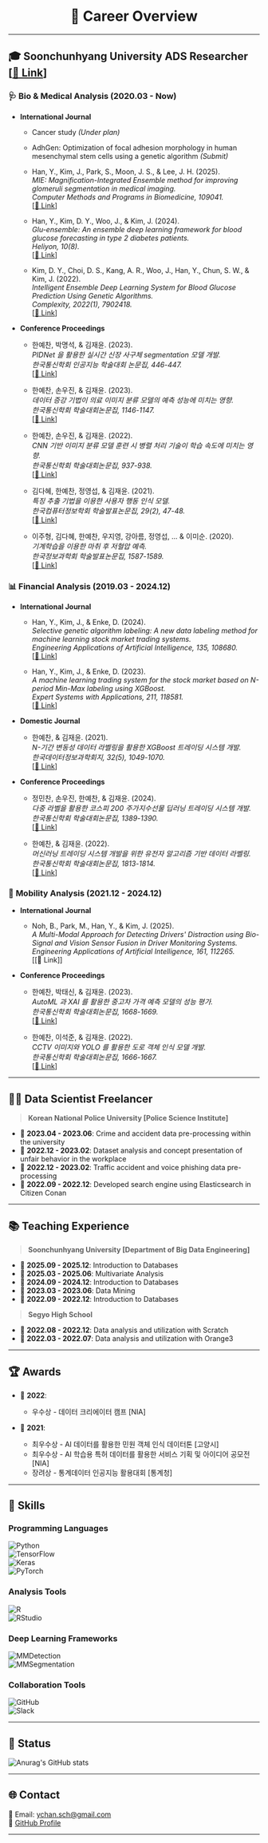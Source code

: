 <div align="center">
  
# 🌟 **Career Overview**

</div>

---

## 🎓 **Soonchunhyang University ADS Researcher [[🔗 Link](https://sites.google.com/view/sch-ads-lab/home?authuser=0)]**
### 🩺 **Bio & Medical Analysis (2020.03 - Now)**  
- **International Journal**  
  - Cancer study *(Under plan)*

  - AdhGen: Optimization of focal adhesion morphology in human mesenchymal stem cells using a genetic algorithm *(Submit)*  

  - Han, Y., Kim, J., Park, S., Moon, J. S., & Lee, J. H. (2025).  
    *MIE: Magnification-Integrated Ensemble method for improving glomeruli segmentation in medical imaging.*  
    *Computer Methods and Programs in Biomedicine, 109041.*  
    [[🔗 Link](https://doi.org/10.1016/j.cmpb.2025.109041)]  

  - Han, Y., Kim, D. Y., Woo, J., & Kim, J. (2024).  
    *Glu-ensemble: An ensemble deep learning framework for blood glucose forecasting in type 2 diabetes patients.*  
    *Heliyon, 10(8).*  
    [[🔗 Link](https://doi.org/10.1016/j.heliyon.2024.e29030)]  

  - Kim, D. Y., Choi, D. S., Kang, A. R., Woo, J., Han, Y., Chun, S. W., & Kim, J. (2022).  
    *Intelligent Ensemble Deep Learning System for Blood Glucose Prediction Using Genetic Algorithms.*  
    *Complexity, 2022(1), 7902418.*  
    [[🔗 Link](https://doi.org/10.1155/2022/7902418)]  

- **Conference Proceedings**  
  - 한예찬, 박명석, & 김재윤. (2023).  
    *PIDNet 을 활용한 실시간 신장 사구체 segmentation 모델 개발.*  
    *한국통신학회 인공지능 학술대회 논문집, 446-447.*  
    [[🔗 Link](https://www.dbpia.co.kr/Journal/articleDetail?nodeId=NODE11554909)]  

  - 한예찬, 손우진, & 김재윤. (2023).  
    *데이터 증강 기법이 의료 이미지 분류 모델의 예측 성능에 미치는 영향.*  
    *한국통신학회 학술대회논문집, 1146-1147.*  
    [[🔗 Link](https://www.dbpia.co.kr/Journal/articleDetail?nodeId=NODE11227783)]  

  - 한예찬, 손우진, & 김재윤. (2022).  
    *CNN 기반 이미지 분류 모델 훈련 시 병렬 처리 기술이 학습 속도에 미치는 영향.*  
    *한국통신학회 학술대회논문집, 937-938.*  
    [[🔗 Link](https://www.dbpia.co.kr/Journal/articleDetail?nodeId=NODE11197384)]  

  - 김다혜, 한예찬, 정영섭, & 김재윤. (2021).  
    *특징 추출 기법을 이용한 사용자 행동 인식 모델.*  
    *한국컴퓨터정보학회 학술발표논문집, 29(2), 47-48.*  
    [[🔗 Link](https://www.dbpia.co.kr/Journal/articleDetail?nodeId=NODE10593127)]  

  - 이주형, 김다혜, 한예찬, 우지영, 강아름, 정영섭, ... & 이미순. (2020).  
    *기계학습을 이용한 마취 후 저혈압 예측.*  
    *한국정보과학회 학술발표논문집, 1587-1589.*  
    [[🔗 Link](https://www.dbpia.co.kr/Journal/articleDetail?nodeId=NODE09874855)]  

### 📊 **Financial Analysis (2019.03 - 2024.12)**  
- **International Journal**  
  - Han, Y., Kim, J., & Enke, D. (2024).  
    *Selective genetic algorithm labeling: A new data labeling method for machine learning stock market trading systems.*  
    *Engineering Applications of Artificial Intelligence, 135, 108680.*  
    [[🔗 Link](https://doi.org/10.1016/j.engappai.2024.108680)]  

  - Han, Y., Kim, J., & Enke, D. (2023).  
    *A machine learning trading system for the stock market based on N-period Min-Max labeling using XGBoost.*  
    *Expert Systems with Applications, 211, 118581.*  
    [[🔗 Link](https://doi.org/10.1016/j.eswa.2022.118581)]  

- **Domestic Journal**  
  - 한예찬, & 김재윤. (2021).  
    *N-기간 변동성 데이터 라벨링을 활용한 XGBoost 트레이딩 시스템 개발.*  
    *한국데이터정보과학회지, 32(5), 1049-1070.*  
    [[🔗 Link](https://scholarworks.bwise.kr/sch/handle/2021.sw.sch/20969)]  

- **Conference Proceedings**  
  - 정민찬, 손우진, 한예찬, & 김재윤. (2024).  
    *다중 라벨을 활용한 코스피 200 주가지수선물 딥러닝 트레이딩 시스템 개발.*  
    *한국통신학회 학술대회논문집, 1389-1390.*  
    [[🔗 Link](https://www.dbpia.co.kr/Journal/articleDetail?nodeId=NODE11906496)]  

  - 한예찬, & 김재윤. (2022).  
    *머신러닝 트레이딩 시스템 개발을 위한 유전자 알고리즘 기반 데이터 라벨링.*  
    *한국통신학회 학술대회논문집, 1813-1814.*  
    [[🔗 Link](https://www.dbpia.co.kr/Journal/articleDetail?nodeId=NODE11108501)]  

### 🚗 **Mobility Analysis (2021.12 - 2024.12)**  
- **International Journal**  
  - Noh, B., Park, M., Han, Y., & Kim, J. (2025).  
    *A Multi-Modal Approach for Detecting Drivers' Distraction using Bio-Signal and Vision Sensor Fusion in Driver Monitoring Systems.*  
    *Engineering Applications of Artificial Intelligence, 161, 112265.*   
    [[🔗 Link]]
    
- **Conference Proceedings**  
  - 한예찬, 박태신, & 김재윤. (2023).  
    *AutoML 과 XAI 를 활용한 중고차 가격 예측 모델의 성능 평가.*  
    *한국통신학회 학술대회논문집, 1668-1669.*  
    [[🔗 Link](https://www.dbpia.co.kr/Journal/articleDetail?nodeId=NODE11487825)]  

  - 한예찬, 이석준, & 김재윤. (2022).  
    *CCTV 이미지와 YOLO 를 활용한 도로 객체 인식 모델 개발.*  
    *한국통신학회 학술대회논문집, 1666-1667.*  
    [[🔗 Link](https://www.dbpia.co.kr/Journal/articleDetail?nodeId=NODE11048196)]  

---

## 👨‍💻 **Data Scientist Freelancer**
> **Korean National Police University [Police Science Institute]**
- 📅 **2023.04 - 2023.06**: Crime and accident data pre-processing within the university  
- 📅 **2022.12 - 2023.02**: Dataset analysis and concept presentation of unfair behavior in the workplace  
- 📅 **2022.12 - 2023.02**: Traffic accident and voice phishing data pre-processing  
- 📅 **2022.09 - 2022.12**: Developed search engine using Elasticsearch in Citizen Conan  

---

## 📚 **Teaching Experience**
> **Soonchunhyang University [Department of Big Data Engineering]**
- 📅 **2025.09 - 2025.12**: Introduction to Databases  
- 📅 **2025.03 - 2025.06**: Multivariate Analysis  
- 📅 **2024.09 - 2024.12**: Introduction to Databases  
- 📅 **2023.03 - 2023.06**: Data Mining  
- 📅 **2022.09 - 2022.12**: Introduction to Databases  

> **Segyo High School**  
- 📅 **2022.08 - 2022.12**: Data analysis and utilization with Scratch  
- 📅 **2022.03 - 2022.07**: Data analysis and utilization with Orange3  

---

## 🏆 **Awards**
- 🥇 **2022**:
  - 우수상 - 데이터 크리에이터 캠프 [NIA]  

- 🥇 **2021**:  
  - 최우수상 - AI 데이터를 활용한 민원 객체 인식 데이터톤 [고양시]  
  - 최우수상 - AI 학습용 특허 데이터를 활용한 서비스 기획 및 아이디어 공모전 [NIA]  
  - 장려상 - 통계데이터 인공지능 활용대회 [통계청]  

---

## 🚀 **Skills**

### **Programming Languages**  
![Python](https://img.shields.io/badge/Python-3776AB?style=for-the-badge&logo=Python&logoColor=white)  
![TensorFlow](https://img.shields.io/badge/TensorFlow-FF6F00?style=for-the-badge&logo=TensorFlow&logoColor=white)  
![Keras](https://img.shields.io/badge/Keras-D00000?style=for-the-badge&logo=Keras&logoColor=white)  
![PyTorch](https://img.shields.io/badge/PyTorch-EE4C2C?style=for-the-badge&logo=PyTorch&logoColor=white)  

### **Analysis Tools**  
![R](https://img.shields.io/badge/R-276DC3?style=for-the-badge&logo=R&logoColor=white)  
![RStudio](https://img.shields.io/badge/RStudio-75AADB?style=for-the-badge&logo=RStudio&logoColor=white)  

### **Deep Learning Frameworks**  
![MMDetection](https://img.shields.io/badge/MMDetection-008FC7?style=for-the-badge&logo=github&logoColor=white)  
![MMSegmentation](https://img.shields.io/badge/MMSegmentation-008FC7?style=for-the-badge&logo=github&logoColor=white)  

### **Collaboration Tools**  
![GitHub](https://img.shields.io/badge/GitHub-181717?style=for-the-badge&logo=GitHub&logoColor=white)  
![Slack](https://img.shields.io/badge/Slack-4A154B?style=for-the-badge&logo=Slack&logoColor=white)  

---

## :whale: **Status**
![Anurag's GitHub stats](https://github-readme-stats.vercel.app/api?username=SCH-YcHan&show_icons=true&theme=transparent)  

---

## 🌐 **Contact**
📧 Email: ychan.sch@gmail.com  
🔗 [GitHub Profile](https://github.com/SCH-YcHan)  

---
